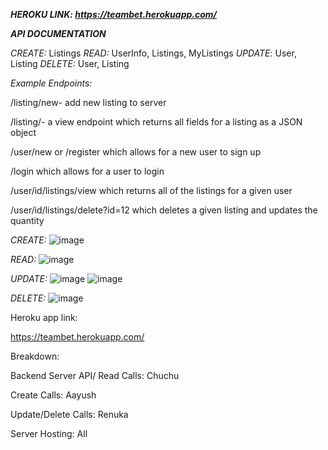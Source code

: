 ***HEROKU LINK: https://teambet.herokuapp.com/***


***API DOCUMENTATION***

*CREATE:* Listings
*READ:* UserInfo, Listings, MyListings
*UPDATE*: User, Listing
*DELETE:* User, Listing

*Example Endpoints:*

/listing/new- add new listing to server

/listing/- a view endpoint which returns all fields for a listing as a JSON object

/user/new or /register which allows for a new user to sign up

/login which allows for a user to login

/user/id/listings/view which returns all of the listings for a given user

/user/id/listings/delete?id=12 which deletes a given listing and updates the quantity


*CREATE:*
![image](https://user-images.githubusercontent.com/69084967/200965608-96e547ac-e65f-4ef1-87af-275e8b2a1707.png)

*READ:*
![image](https://user-images.githubusercontent.com/69084967/200965659-0c49450b-e3d4-4f31-bc1c-0d352a625cd9.png)

*UPDATE:*
![image](https://user-images.githubusercontent.com/69084967/200965675-4c768e89-6ddf-4350-9e7a-826947682d87.png)
![image](https://user-images.githubusercontent.com/69084967/200965659-0c49450b-e3d4-4f31-bc1c-0d352a625cd9.png)

*DELETE:*
![image](https://user-images.githubusercontent.com/69084967/200965754-3951f703-3e09-4584-ad68-b8e5353cbd39.png)

Heroku app link: 

https://teambet.herokuapp.com/

Breakdown:

Backend Server API/ Read Calls: Chuchu

Create Calls: Aayush

Update/Delete Calls: Renuka

Server Hosting: All
